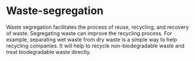 # Waste-segregation
Waste segregation facilitates the process of reuse, recycling, and recovery of waste. Segregating waste can improve the recycling process. For example, separating wet waste from dry waste is a simple way to help recycling companies. It will help to recycle non-biodegradable waste and treat biodegradable waste directly.
